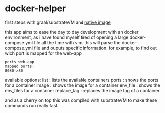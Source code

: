 # docker-helper

first steps with graal/substrateVM and [native image](https://medium.com/palantir/first-steps-with-graal-and-substrate-vm-193f8a8bf60e)

this app aims to ease the day to day development with an docker environment, as i have found myself tired of opening a large docker-compose.yml file all the time with vim.
this will parse the docker-compose.yml file and ouputs specific information.
for example, to find out wich port is mapped for the web-app: 
```
ports web-app
mapped ports: 
8080->80
```
  available options: 
    list : lists the available containers
    ports : shows the ports for a container
    image : shows the image for a container
    env_file : shows the env_files for a container
    replace_tag : replaces the image tag of a container

and as a cherry on top this was compiled with substrateVM to make these commands run really fast.

